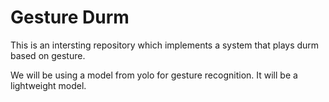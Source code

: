 # Gesture Durm
This is an intersting repository which implements a system that plays durm based on gesture. 


We will be using a model from yolo for gesture recognition. It will be a lightweight model.
